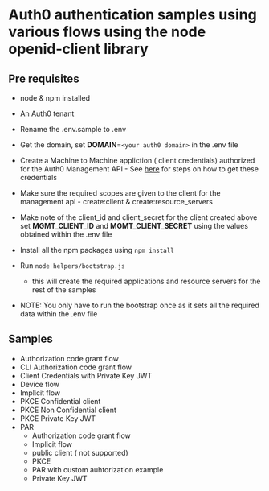 # Auth0 authentication samples using various flows using the node openid-client library

## Pre requisites
- node & npm installed
- An Auth0 tenant
- Rename the .env.sample to .env
- Get the domain, set **DOMAIN**=`<your auth0 domain>` in the .env file
- Create a Machine to Machine appliction ( client credentials) authorized for the Auth0 Management API - See [here](https://auth0.com/docs/secure/tokens/access-tokens/get-management-api-access-tokens-for-testing) for steps on how to get these credentials
- Make sure the required scopes are given to the client for the management api - create:client & create:resource_servers

- Make note of the client_id and client_secret for the client created above set **MGMT_CLIENT_ID** and **MGMT_CLIENT_SECRET** using the values obtained within the .env file
- Install all the npm packages using `npm install`
- Run `node helpers/bootstrap.js`
    - this will create the required applications and resource servers for the rest of the samples
- NOTE: You only have to run the bootstrap once as it sets all the required data within the .env file

## Samples
- Authorization code grant flow
- CLI Authorization code grant flow
- Client Credentials with Private Key JWT
- Device flow
- Implicit flow
- PKCE Confidential client
- PKCE Non Confidential client
- PKCE Private Key JWT
- PAR
    - Authorization code grant flow
    - Implicit flow
    - public client ( not supported)
    - PKCE
    - PAR with custom auhtorization example
    - Private Key JWT





